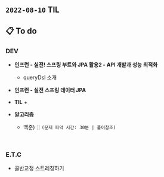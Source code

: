 ## `2022-08-10` TIL

## 📋 To do

### DEV

+ **인프런 - 실전! 스프링 부트와 JPA 활용2 - API 개발과 성능 최적화**
  + queryDsl 소개

+ **인프런 - 실전 스프링 데이터 JPA**

+ **TIL**
  + 
  
+ **알고리즘**
  + 백준) <font color="silver">[]</font> `(문제 파악 시간: 30분 | 풀이참조)`




<br>

### E.T.C
+ 골반교정 스트레칭하기